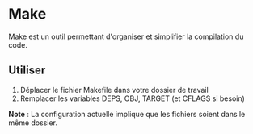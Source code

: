 # Make

Make est un outil permettant d'organiser et simplifier la compilation du code.

## Utiliser

1. Déplacer le fichier Makefile dans votre dossier de travail
2. Remplacer les variables DEPS, OBJ, TARGET (et CFLAGS si besoin)

**Note** : La configuration actuelle implique que les fichiers soient dans le même dossier.